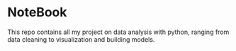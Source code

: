 # NoteBook
This repo contains all my project on data analysis with python, ranging from data cleaning to visualization and building models.
